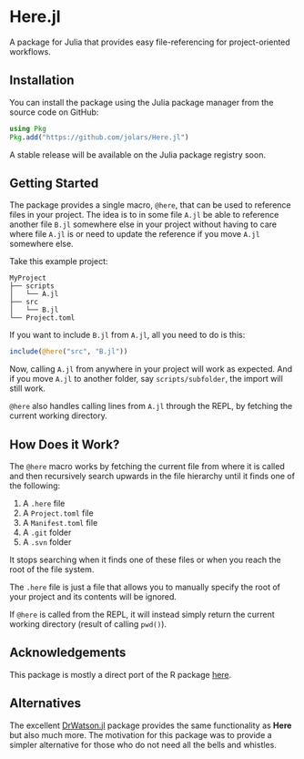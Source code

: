 # Here.jl

A package for Julia that provides easy file-referencing for project-oriented workflows.

## Installation

You can install the package using the Julia package manager from the source code on GitHub:

```julia
using Pkg
Pkg.add("https://github.com/jolars/Here.jl")
```

A stable release will be available on the Julia package registry soon.

## Getting Started

The package provides a single macro, `@here`, that can be used to reference files in your project. The idea is to in some file `A.jl` be able to reference another file `B.jl` somewhere else in your project without having to care where file `A.jl` is or need to update the reference if you move `A.jl` somewhere else.

Take this example project:

```
MyProject
├── scripts
│   └── A.jl
├── src
│   └── B.jl
└── Project.toml
```

If you want to include `B.jl` from `A.jl`, all you need to do is this:

```julia
include(@here("src", "B.jl"))
```

Now, calling `A.jl` from anywhere in your project will work as expected. And if you move `A.jl` to another folder, say `scripts/subfolder`, the import will still work.

`@here` also handles calling lines from `A.jl` through the REPL, by fetching the current working directory.

## How Does it Work?

The `@here` macro works by fetching the current file from where it is called and then recursively search upwards in the file hierarchy until it finds one of the following:

1. A `.here` file
2. A `Project.toml` file
3. A `Manifest.toml` file
4. A `.git` folder
5. A `.svn` folder

It stops searching when it finds one of these files or when you reach the root of the file system.

The `.here` file is just a file that allows you to manually specify the root of your project and its contents will be ignored.

If `@here` is called from the REPL, it will instead simply return the current working directory (result of calling `pwd()`).

## Acknowledgements

This package is mostly a direct port of the R package [here](https://here.r-lib.org/).

## Alternatives

The excellent [DrWatson.jl](https://github.com/JuliaDynamics/DrWatson.jl) package provides the same functionality as **Here** but also much more. The motivation for this package was to provide a simpler alternative for those who do not need all the bells and whistles.
